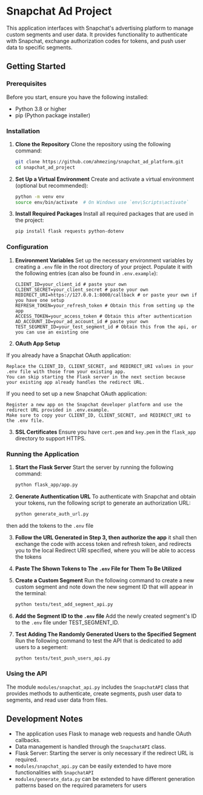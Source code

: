 # Snapchat Ad Project

This application interfaces with Snapchat's advertising platform to manage custom segments and user data. It provides functionality to authenticate with Snapchat, exchange authorization codes for tokens, and push user data to specific segments.

## Getting Started

### Prerequisites

Before you start, ensure you have the following installed:
- Python 3.8 or higher
- pip (Python package installer)



### Installation


1. **Clone the Repository**
   Clone the repository using the following command:
   ```bash
   git clone https://github.com/ahmezing/snapchat_ad_platform.git
   cd snapchat_ad_project
2. **Set Up a Virtual Environment**
Create and activate a virtual environment (optional but recommended):

   ```bash
   python -m venv env
   source env/bin/activate  # On Windows use `env\Scripts\activate`
3. **Install Required Packages**
Install all required packages that are used in the project:

   ```bash
   pip install flask requests python-dotenv

### Configuration

1. **Environment Variables**
   Set up the necessary environment variables by creating a `.env` file in the root directory of your project. Populate it with the following entries (can also be found in `.env.example`):

   ```plaintext
   CLIENT_ID=your_client_id # paste your own
   CLIENT_SECRET=your_client_secret # paste your own
   REDIRECT_URI=https://127.0.0.1:8000/callback # or paste your own if you have one setup
   REFRESH_TOKEN=your_refresh_token # Obtain this from setting up the app
   ACCESS_TOKEN=your_access_token # Obtain this after authentication
   AD_ACCOUNT_ID=your_ad_account_id # paste your own
   TEST_SEGMENT_ID=your_test_segment_id # Obtain this from the api, or you can use an existing one
2. **OAuth App Setup**
   
If you already have a Snapchat OAuth application:

    Replace the CLIENT_ID, CLIENT_SECRET, and REDIRECT_URI values in your .env file with those from your existing app.
    You can skip starting the Flask server in the next section because your existing app already handles the redirect URL.

If you need to set up a new Snapchat OAuth application:

    Register a new app on the Snapchat developer platform and use the redirect URL provided in .env.example.
    Make sure to copy your CLIENT_ID, CLIENT_SECRET, and REDIRECT_URI to the .env file.

3. **SSL Certificates**
Ensure you have `cert.pem` and `key.pem` in the `flask_app` directory to support HTTPS.


### Running the Application


1. **Start the Flask Server**
Start the server by running the following command:
   ```bash
   python flask_app/app.py
2. **Generate Authentication URL**
To authenticate with Snapchat and obtain your tokens, run the following script to generate an authorization URL:

   ```bash
   python generate_auth_url.py 

then add the tokens to the `.env` file

3. **Follow the URL Generated in Step 3, then authorize the app**
it shall then exchange the code with access token and refresh token, and redirects you to the local Redirect URI specified, where you will be able to access the tokens 

4. **Paste The Shown Tokens to The `.env` File for Them To Be Utilized**

5. **Create a Custom Segment**
Run the following command to create a new custom segment and note down the new segment ID that will appear in the terminal:

   ```bash
   python tests/test_add_segment_api.py
6. **Add the Segment ID to the `.env` file**
Add the newly created segment's ID to the `.env` file under TEST_SEGMENT_ID.

7. **Test Adding The Randomly Generated Users to the Specified Segment**
Run the following command to test the API that is dedicated to add users to a segement:

   ```bash
   python tests/test_push_users_api.py

### Using the API
The module `modules/snapchat_api.py` includes the `SnapchatAPI` class that provides methods to authenticate, create segments, push user data to segments, and read user data from files.
  

## Development Notes
- The application uses Flask to manage web requests and handle OAuth callbacks.
- Data management is handled through the `SnapchatAPI` class.
- Flask Server: Starting the server is only necessary if the redirect URL is required.
- `modules/snapchat_api.py` can be easily extended to have more functionalities with `SnapchatAPI`
- `modules/generate_data.py` can be extended to have different generation patterns based on the required parameters for users
